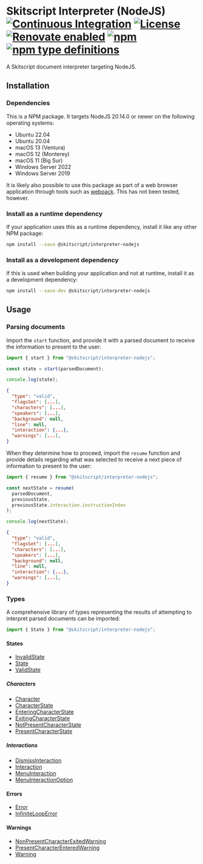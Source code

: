 # Skitscript Interpreter (NodeJS) [![Continuous Integration](https://github.com/skitscript/interpreter-nodejs/workflows/Continuous%20Integration/badge.svg)](https://github.com/skitscript/interpreter-nodejs/actions) [![License](https://img.shields.io/github/license/skitscript/interpreter-nodejs.svg)](https://github.com/skitscript/interpreter-nodejs/blob/master/license) [![Renovate enabled](https://img.shields.io/badge/renovate-enabled-brightgreen.svg)](https://renovatebot.com/) [![npm](https://img.shields.io/npm/v/@skitscript/interpreter-nodejs.svg)](https://www.npmjs.com/package/@skitscript/interpreter-nodejs) [![npm type definitions](https://img.shields.io/npm/types/@skitscript/interpreter-nodejs.svg)](https://www.npmjs.com/package/@skitscript/interpreter-nodejs)

A Skitscript document interpreter targeting NodeJS.

## Installation

### Dependencies

This is a NPM package.  It targets NodeJS 20.14.0 or newer on the following
operating systems:

- Ubuntu 22.04
- Ubuntu 20.04
- macOS 13 (Ventura)
- macOS 12 (Monterey)
- macOS 11 (Big Sur)
- Windows Server 2022
- Windows Server 2019

It is likely also possible to use this package as part of a web browser
application through tools such as [webpack](https://webpack.js.org/).  This has
not been tested, however.

### Install as a runtime dependency

If your application uses this as a runtime dependency, install it like any other
NPM package:

```bash
npm install --save @skitscript/interpreter-nodejs
```

### Install as a development dependency

If this is used when building your application and not at runtime, install it as
a development dependency:

```bash
npm install --save-dev @skitscript/interpreter-nodejs
```

## Usage

### Parsing documents

Import the `start` function, and provide it with a parsed document to receive
the information to present to the user:

```typescript
import { start } from "@skitscript/interpreter-nodejs";

const state = start(parsedDocument);

console.log(state);
```

```json
{
  "type": "valid",
  "flagsSet": [...],
  "characters": [...],
  "speakers": [...],
  "background": null,
  "line": null,
  "interaction": {...},
  "warnings": [...],
}
```

When they determine how to proceed, import the `resume` function and provide
details regarding what was selected to receive a next piece of information to
present to the user:

```typescript
import { resume } from "@skitscript/interpreter-nodejs";

const nextState = resume(
  parsedDocument,
  previousState,
  previousState.interaction.instructionIndex
);

console.log(nextState);
```

```json
{
  "type": "valid",
  "flagsSet": [...],
  "characters": [...],
  "speakers": [...],
  "background": null,
  "line": null,
  "interaction": {...},
  "warnings": [...],
}
```

### Types

A comprehensive library of types representing the results of attempting to
interpret parsed documents can be imported:

```typescript
import { State } from "@skitscript/interpreter-nodejs";
```

#### States

- [InvalidState](./InvalidState/index.ts)
- [State](./State/index.ts)
- [ValidState](./ValidState/index.ts)

##### Characters

- [Character](./Character/index.ts)
- [CharacterState](./CharacterState/index.ts)
- [EnteringCharacterState](./EnteringCharacterState/index.ts)
- [ExitingCharacterState](./ExitingCharacterState/index.ts)
- [NotPresentCharacterState](./NotPresentCharacterState/index.ts)
- [PresentCharacterState](./PresentCharacterState/index.ts)

##### Interactions

- [DismissInteraction](./DismissInteraction/index.ts)
- [Interaction](./Interaction/index.ts)
- [MenuInteraction](./MenuInteraction/index.ts)
- [MenuInteractionOption](./MenuInteractionOption/index.ts)

#### Errors

- [Error](./Error/index.ts)
- [InfiniteLoopError](./InfiniteLoopError/index.ts)

#### Warnings

- [NonPresentCharacterExitedWarning](./NonPresentCharacterExitedWarning/index.ts)
- [PresentCharacterEnteredWarning](./PresentCharacterEnteredWarning/index.ts)
- [Warning](./Warning/index.ts)
